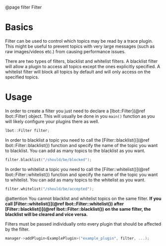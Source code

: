 @page filter Filter

# Basics
Filter can be used to control which topics may be read by a trace plugin. This might be useful to prevent topics with very large messages (such as raw images/videos etc.) from causing performance issues.

There are two types of filters, blacklist and whitelist filters. A blacklist filter will allow a plugin to access all topics except the ones explicitly specified. A whitelist filter will block all topics by default and will only access on the specified topics.

# Usage
In order to create a filter you just need to declare a [lbot::Filter](@ref lbot::Filter) object. This will usually be done in you `main()` function as you will likely configure your plugins there as well.
```cpp
lbot::Filter filter;
```
In order to blacklist a topic you need to call the [Filter::blacklist()](@ref lbot::Filter::blacklist()) function and specify the name of the topic you want to blacklist. You can add as many topics to the blacklist as you want.
```cpp
filter.blacklist("/should/be/blocked");
```

In order to whitelist a topic you need to call the [Filter::whitelist()](@ref lbot::Filter::whitelist()) function and specify the name of the topic you want to whitelist. You can add as many topics to the whitelist as you want.
```cpp
filter.whitelist("/should/be/accepted");
```

@attention
You cannot blacklist and whitelist topics on the same filter. **If you call [Filter::whitelist()](@ref lbot::Filter::whitelist()) after [Filter::blacklist()](@ref lbot::Filter::blacklist()) on the same filter, the blacklist will be cleared and vice versa.**

Filters must be passed individually onto every plugin that should be affected by the filter.
```cpp
manager->addPlugin<ExamplePlugin>("example_plugin", filter, ...);
```